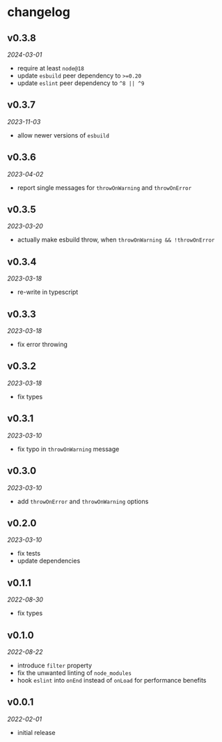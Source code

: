 # changelog

## v0.3.8
_2024-03-01_

* require at least `node@18`
* update `esbuild` peer dependency to `>=0.20`
* update `eslint` peer dependency to `^8 || ^9`

## v0.3.7
_2023-11-03_

* allow newer versions of `esbuild`

## v0.3.6
_2023-04-02_

* report single messages for `throwOnWarning` and `throwOnError`

## v0.3.5
_2023-03-20_

* actually make esbuild throw, when `throwOnWarning && !throwOnError`

## v0.3.4
_2023-03-18_

* re-write in typescript

## v0.3.3
_2023-03-18_

* fix error throwing

## v0.3.2
_2023-03-18_

* fix types

## v0.3.1
_2023-03-10_

* fix typo in `throwOnWarning` message

## v0.3.0
_2023-03-10_

* add `throwOnError` and `throwOnWarning` options

## v0.2.0
_2023-03-10_

* fix tests
* update dependencies

## v0.1.1
_2022-08-30_

* fix types

## v0.1.0
_2022-08-22_

* introduce `filter` property
* fix the unwanted linting of `node_modules`
* hook `eslint` into `onEnd` instead of `onLoad` for performance benefits

## v0.0.1
_2022-02-01_

* initial release
